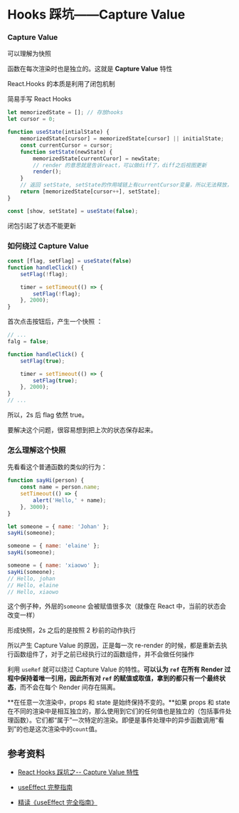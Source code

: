 # Hooks 踩坑——Capture Value

### Capture Value

可以理解为快照

函数在每次渲染时也是独立的。这就是 **Capture Value** 特性

React.Hooks 的本质是利用了闭包机制

简易手写 React Hooks

```javascript
let memorizedState = []; // 存放hooks
let cursor = 0;

function useState(intialState) {
    memorizedState[cursor] = memorizedState[cursor] || initialState;
    const currentCursor = cursor;
    function setState(newState) {
        memorizedState[currentCuror] = newState;
        // render 的意思就是告诉react，可以做diff了，diff之后视图更新
        render();
    }
    // 返回 setState, setState的作用域链上有currentCursor变量，所以无法释放，形成闭包
    return [memorizedState[cursor++], setState];
}

const [show, setState] = useState(false);
```

闭包引起了状态不能更新

### 如何绕过 Capture Value

```jsx
const [flag, setFlag] = useState(false)
function handleClick() {
    setFlag(!flag);

    timer = setTimeout(() => {
        setFlag(!flag);
    }, 2000);
}
```

首次点击按钮后，产生一个快照 ：

```jsx
// ...
falg = false;

function handleClick() {
    setFlag(true);

    timer = setTimeout(() => {
        setFlag(true);
    }, 2000);
}
// ...
```

所以，2s 后 flag 依然 true。

要解决这个问题，很容易想到把上次的状态保存起来。

### 怎么理解这个快照

先看看这个普通函数的类似的行为：

```javascript
function sayHi(person) {
    const name = person.name;
    setTimeout(() => {
        alert('Hello,' + name);
    }, 3000);
}

let someone = { name: 'Johan' };
sayHi(someone);

someone = { name: 'elaine' };
sayHi(someone);

someone = { name: 'xiaowo' };
sayHi(someone);
// Hello, johan
// Hello, elaine
// Hello, xiaowo
```

这个例子种，外层的`someone` 会被赋值很多次（就像在 React 中，当前的状态会改变一样）

形成快照，2s 之后的是按照 2 秒前的动作执行

所以产生 Capture Value 的原因，正是每一次 re-render 的时候，都是重新去执行函数组件了，对于之前已经执行过的函数组件，并不会做任何操作

利用 `useRef` 就可以绕过 Capture Value 的特性。**可以认为 `ref` 在所有 Render 过程中保持着唯一引用，因此所有对 `ref` 的赋值或取值，拿到的都只有一个最终状态**，而不会在每个 Render 间存在隔离。

**在任意一次渲染中，props 和 state 是始终保持不变的。**如果 props 和 state 在不同的渲染中是相互独立的，那么使用到它们的任何值也是独立的（包括事件处理函数）。它们都“属于”一次特定的渲染。即便是事件处理中的异步函数调用“看到”的也是这次渲染中的`count`值。

## 参考资料

-   [React Hooks 踩坑之-- Capture Value 特性](https://mp.weixin.qq.com/s/eyFKOi3PTux6aTF0s557Rg)

-   [useEffect 完整指南](https://overreacted.io/a-complete-guide-to-useeffect/)

-   [精读《useEffect 完全指南》](https://juejin.cn/post/6844903806090608647#heading-5)
